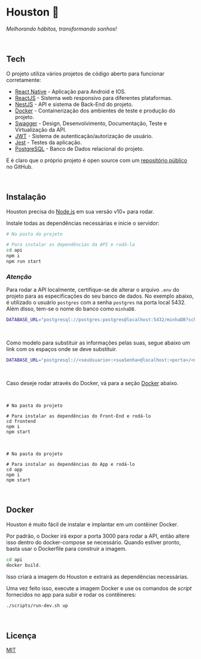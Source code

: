 # Houston 🚀
_Melhorando hábitos, transformando sonhos!_

<br>

## Tech

O projeto utiliza vários projetos de código aberto para funcionar corretamente:

- [React Native](https://reactnative.dev/) - Aplicação para Android e IOS.
- [ReactJS](https://react.dev/) - Sistema web responsivo para diferentes plataformas.
- [NestJS](https://nestjs.com/) - API e sistema de Back-End do projeto.
- [Docker](https://www.docker.com/) - Containerização dos ambientes de teste e produção do projeto.
- [Swagger](https://swagger.io/) - Design, Desenvolvimento, Documentação, Teste e Virtualização da API. 
- [JWT](https://jwt.io/) - Sistema de autenticação/autorização de usuário.
- [Jest](https://jestjs.io/pt-BR/) - Testes da aplicação.
- [PostgreSQL](https://www.postgresql.org/) - Banco de Dados relacional do projeto.

E é claro que o próprio projeto é open source com um [repositório público](https://github.com/Pedroo-Nietoo/Houston) no GitHub.

<br>

## Instalação

Houston precisa do [Node.js](https://nodejs.org/) em sua versão v10+ para rodar.

Instale todas as dependências necessárias e inicie o servidor:

```sh 
# Na pasta do projeto

# Para instalar as dependências da API e rodá-la
cd api
npm i
npm run start
```
### *Atenção*
Para rodar a API localmente, certifique-se de alterar o arquivo `.env` do projeto para as especificações do seu banco de dados. No exemplo abaixo, é utilizado o usuário `postgres` com a senha `postgres` na porta local 5432. Além disso, tem-se o nome do banco como `minhaDB`.
```sh 
DATABASE_URL="postgresql://postgres:postgres@localhost:5432/minhaDB?schema=public"
```

<br>

Como modelo para substituir as informações pelas suas, segue abaixo um link com os espaços onde se deve substituir. 
```sh 
DATABASE_URL="postgresql://<seuUsuario>:<suaSenha>@localhost:<porta>/<nomeDoBanco>?schema=public"
```

<br>

Caso deseje rodar através do Docker, vá para a seção [Docker](https://github.com/Pedroo-Nietoo/Projeto/README.md) abaixo.

<br>

```
# Na pasta do projeto

# Para instalar as dependências do Front-End e rodá-lo
cd frontend
npm i
npm start
```

<br>

```
# Na pasta do projeto

# Para instalar as dependências do App e rodá-lo
cd app
npm i
npm start
```

<br>

## Docker

Houston é muito fácil de instalar e implantar em um contêiner Docker.

Por padrão, o Docker irá expor a porta 3000 para rodar a API, então altere isso dentro do
docker-compose se necessário. Quando estiver pronto, basta usar o Dockerfile para
construir a imagem.

```sh
cd api
docker build.
```

Isso criará a imagem do Houston e extrairá as dependências necessárias.

Uma vez feito isso, execute a imagem Docker e use os comandos de _script_ fornecidos no app para subir e rodar os contêineres:

```sh
./scripts/run-dev.sh up
```

<br>

## Licença

[MIT](https://opensource.org/license/mit/)

